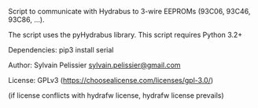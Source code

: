 Script to communicate with Hydrabus to 3-wire EEPROMs (93C06, 93C46, 93C86, ...).

The script uses the pyHydrabus library.
This script requires Python 3.2+

Dependencies:
pip3 install serial

Author: Sylvain Pelissier <sylvain.pelissier@gmail.com>

License: GPLv3 (https://choosealicense.com/licenses/gpl-3.0/)

(if license conflicts with hydrafw license, hydrafw license prevails)
